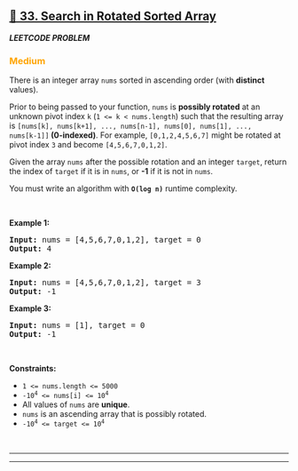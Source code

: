 <h2><a href="https://leetcode.com/problems/search-in-rotated-sorted-array/description/">📌 33. Search in Rotated Sorted Array</a></h2> 

<b><i>LEETCODE PROBLEM</i></b>

<h3 style="color: orange">Medium</h3>

There is an integer array <code>nums</code> sorted in ascending order (with <b>distinct</b> values).

Prior to being passed to your function, <code>nums</code> is <b>possibly rotated</b> at an unknown pivot index <code>k</code> (<code>1 <= k < nums.length</code>) such that the resulting array is <code>[nums[k], nums[k+1], ..., nums[n-1], nums[0], nums[1], ..., nums[k-1]]</code><b> (0-indexed)</b>. For example, <code>[0,1,2,4,5,6,7]</code> might be rotated at pivot index <code>3</code> and become <code>[4,5,6,7,0,1,2]</code>.

Given the array <code>nums</code> after the possible rotation and an integer <code>target</code>, return the index of <code>target</code> if it is in <code>nums</code>, or <b>-1</b> if it is not in <code>nums</code>.

You must write an algorithm with <code><b>O(log n)</b></code> runtime complexity.

<p>&nbsp;</p>

<b>Example 1:</b>
<pre><strong>Input:</strong> nums = [4,5,6,7,0,1,2], target = 0
<strong>Output:</strong> 4
</pre>

<b>Example 2:</b>
<pre><strong>Input:</strong> nums = [4,5,6,7,0,1,2], target = 3
<strong>Output:</strong> -1
</pre>


<b>Example 3:</b>
<pre><strong>Input:</strong> nums = [1], target = 0
<strong>Output:</strong> -1
</pre>

<p>&nbsp;</p>

<b>Constraints:</b>

- <code>1 <= nums.length <= 5000</code>
- <code>-10<sup>4</sup> <= nums[i] <= 10<sup>4</sup></code>
- All values of <code>nums</code> are <b>unique</b>.
- <code>nums</code> is an ascending array that is possibly rotated.
- <code>-10<sup>4</sup> <= target <= 10<sup>4</sup></code>

<p>&nbsp;</p>

-------------------------
-------------------------
